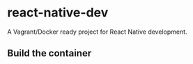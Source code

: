 # react-native-dev

A Vagrant/Docker ready project for React Native development.

## Build the container


